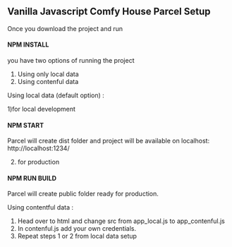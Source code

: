 ## Vanilla Javascript Comfy House Parcel Setup

Once you download the project and run

#### NPM INSTALL

you have two options of running the project

1. Using only local data
2. Using contenful data

Using local data (default option) :

1)for local development

#### NPM START

Parcel will create dist folder and project will be available on localhost: http://localhost:1234/

2. for production

#### NPM RUN BUILD

Parcel will create public folder ready for production.

Using contentful data :

1. Head over to html and change src from app_local.js to app_contenful.js
2. In contenful.js add your own credentials.
3. Repeat steps 1 or 2 from local data setup
